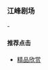

### 江峰剧场

-[     ](https://youtu.be/WGYvPtTj9-Q)



#### 推荐点击
- [精品欣赏](https://summer200.github.io/content/main)
